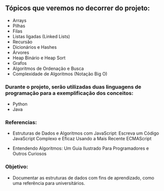 ## Tópicos que veremos no decorrer do projeto:

* Arrays
* Pilhas
* Filas
* Listas ligadas (Linked Lists)
* Recursão
* Dicionários e Hashes
* Árvores
* Heap Binário e Heap Sort
* Grafos
* Algoritmos de Ordenação e Busca
* Complexidade de Algoritmos (Notação Big O)

### Durante o projeto, serão utilizadas duas linguagens de programação para a exemplificação dos conceitos:

* Python
* Java

### Referencias:

* Estruturas de Dados e Algoritmos com JavaScript: Escreva um Código JavaScript Complexo e Eficaz Usando a Mais Recente ECMAScript

* Entendendo Algoritmos: Um Guia Ilustrado Para Programadores e Outros Curiosos

### Objetivo: 

* Documentar as estruturas de dados com fins de aprendizado, como uma referência para universitários.
